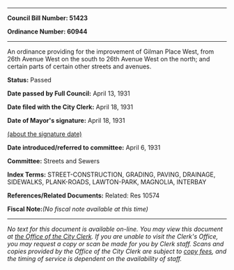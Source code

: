 

********

**Council Bill Number: 51423**
   
**Ordinance Number: 60944**
********

 An ordinance providing for the improvement of Gilman Place West, from 26th Avenue West on the south to 26th Avenue West on the north; and certain parts of certain other streets and avenues.

**Status:** Passed
   
**Date passed by Full Council:** April 13, 1931
   
**Date filed with the City Clerk:** April 18, 1931
   
**Date of Mayor's signature:** April 18, 1931
   
[(about the signature date)](/~public/approvaldate.htm)
   
   
   
**Date introduced/referred to committee:** April 6, 1931
   
**Committee:** Streets and Sewers
   
   
**Index Terms:** STREET-CONSTRUCTION, GRADING, PAVING, DRAINAGE, SIDEWALKS, PLANK-ROADS, LAWTON-PARK, MAGNOLIA, INTERBAY

**References/Related Documents:** Related: Res 10574

**Fiscal Note:**_(No fiscal note available at this time)_
********

_No text for this document is available on-line. You may view this document at [the Office of the City Clerk](http://www.seattle.gov/leg/clerk/contactUs.htm). If you are unable to visit the Clerk's Office, you may request a copy or scan be made for you by Clerk staff. Scans and copies provided by the Office of the City Clerk are subject to [copy fees](http://clerk.seattle.gov/~public/clerkfees.htm), and the timing of service is dependent on the availability of staff._

